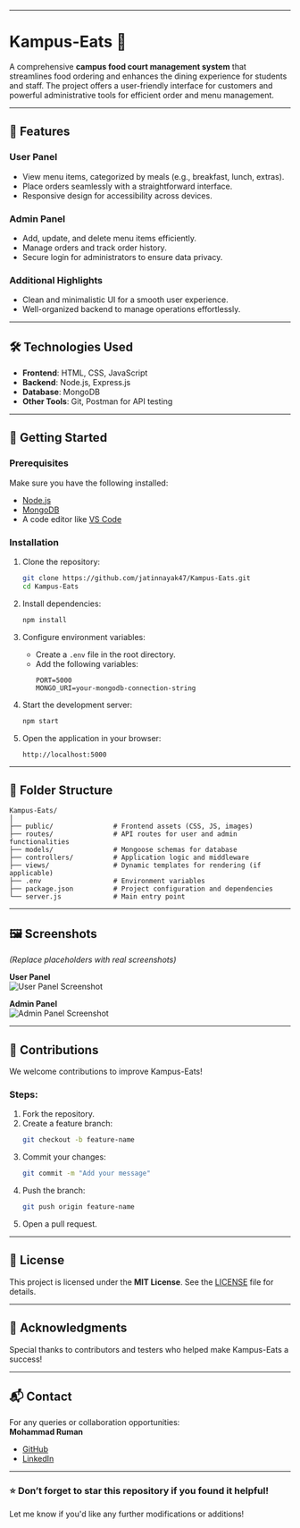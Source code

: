 
---

# Kampus-Eats 🍴  
A comprehensive **campus food court management system** that streamlines food ordering and enhances the dining experience for students and staff. The project offers a user-friendly interface for customers and powerful administrative tools for efficient order and menu management.

---

## 📌 Features
### User Panel
- View menu items, categorized by meals (e.g., breakfast, lunch, extras).
- Place orders seamlessly with a straightforward interface.
- Responsive design for accessibility across devices.

### Admin Panel
- Add, update, and delete menu items efficiently.
- Manage orders and track order history.
- Secure login for administrators to ensure data privacy.

### Additional Highlights
- Clean and minimalistic UI for a smooth user experience.
- Well-organized backend to manage operations effortlessly.

---

## 🛠️ Technologies Used
- **Frontend**: HTML, CSS, JavaScript
- **Backend**: Node.js, Express.js
- **Database**: MongoDB
- **Other Tools**: Git, Postman for API testing

---

## 🚀 Getting Started

### Prerequisites
Make sure you have the following installed:
- [Node.js](https://nodejs.org/)
- [MongoDB](https://www.mongodb.com/try/download/community)
- A code editor like [VS Code](https://code.visualstudio.com/)

### Installation
1. Clone the repository:
   ```bash
   git clone https://github.com/jatinnayak47/Kampus-Eats.git
   cd Kampus-Eats
   ```
2. Install dependencies:
   ```bash
   npm install
   ```
3. Configure environment variables:
   - Create a `.env` file in the root directory.
   - Add the following variables:
     ```
     PORT=5000
     MONGO_URI=your-mongodb-connection-string
     ```

4. Start the development server:
   ```bash
   npm start
   ```

5. Open the application in your browser:
   ```
   http://localhost:5000
   ```

---

## 📂 Folder Structure
```
Kampus-Eats/
│
├── public/               # Frontend assets (CSS, JS, images)
├── routes/               # API routes for user and admin functionalities
├── models/               # Mongoose schemas for database
├── controllers/          # Application logic and middleware
├── views/                # Dynamic templates for rendering (if applicable)
├── .env                  # Environment variables
├── package.json          # Project configuration and dependencies
└── server.js             # Main entry point
```

---

## 🖼️ Screenshots
*(Replace placeholders with real screenshots)*

**User Panel**  
![User Panel Screenshot](https://via.placeholder.com/800x400)  

**Admin Panel**  
![Admin Panel Screenshot](https://via.placeholder.com/800x400)  

---

## 🤝 Contributions
We welcome contributions to improve Kampus-Eats!  
### Steps:
1. Fork the repository.
2. Create a feature branch:  
   ```bash
   git checkout -b feature-name
   ```
3. Commit your changes:  
   ```bash
   git commit -m "Add your message"
   ```
4. Push the branch:  
   ```bash
   git push origin feature-name
   ```
5. Open a pull request.

---

## 📜 License
This project is licensed under the **MIT License**. See the [LICENSE](LICENSE) file for details.

---

## 🌟 Acknowledgments
Special thanks to contributors and testers who helped make Kampus-Eats a success!

---

## 📬 Contact
For any queries or collaboration opportunities:  
**Mohammad Ruman**  
- [GitHub](https://github.com/mohammadruman)  
- [LinkedIn](https://www.linkedin.com/in/mohammadruman)  

---

### ⭐ Don’t forget to star this repository if you found it helpful!  

Let me know if you'd like any further modifications or additions!
